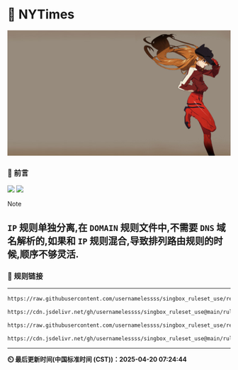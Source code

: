 
# 🧸 NYTimes
![](https://raw.githubusercontent.com/usernamelessss/picture-bed/main/images/202504042256831.jpg)
### 📣 前言
![](https://shields.io/badge/-移除重复规则-ff69b4) ![](https://shields.io/badge/-IP&nbsp;规则单独存放不与&nbsp;DOMAIN&nbsp;等混合-green)
> [!NOTE]
**`IP` 规则单独分离,在 `DOMAIN` 规则文件中,不需要 `DNS` 域名解析的,如果和 `IP` 规则混合,导致排列路由规则的时候,顺序不够灵活.**
---

###  🔗 规则链接
---

```url
https://raw.githubusercontent.com/usernamelessss/singbox_ruleset_use/refs/heads/main/rule/NYTimes/NYTimes_No_IP.json
```

```url
https://cdn.jsdelivr.net/gh/usernamelessss/singbox_ruleset_use@main/rule/NYTimes/NYTimes_No_IP.json
```

```url
https://raw.githubusercontent.com/usernamelessss/singbox_ruleset_use/refs/heads/main/rule/NYTimes/NYTimes_No_IP.srs
```

```url
https://cdn.jsdelivr.net/gh/usernamelessss/singbox_ruleset_use@main/rule/NYTimes/NYTimes_No_IP.srs
```

---
**⏲️ 最后更新时间(中国标准时间 (CST))：2025-04-20 07:24:44**